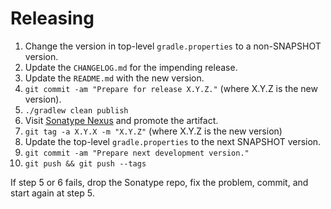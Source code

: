 # Releasing

1. Change the version in top-level `gradle.properties` to a non-SNAPSHOT version.
2. Update the `CHANGELOG.md` for the impending release.
3. Update the `README.md` with the new version.
4. `git commit -am "Prepare for release X.Y.Z."` (where X.Y.Z is the new version).
5. `./gradlew clean publish`
6. Visit [Sonatype Nexus](https://s01.oss.sonatype.org/) and promote the artifact.
7. `git tag -a X.Y.X -m "X.Y.Z"` (where X.Y.Z is the new version)
8. Update the top-level `gradle.properties` to the next SNAPSHOT version.
9. `git commit -am "Prepare next development version."`
10. `git push && git push --tags`

If step 5 or 6 fails, drop the Sonatype repo, fix the problem, commit, and start again at step 5.
